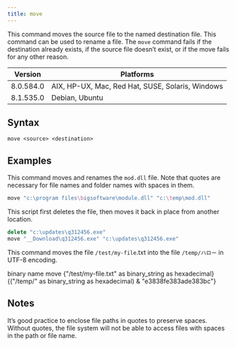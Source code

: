 ```yaml
---
title: move
---
```


This command moves the source file to the named destination file. This command
can be used to rename a file. The `move` command
fails if the destination already exists, if the source file doesn’t exist, or if
the move fails for any other reason.

Version | Platforms
--- | ---
8.0.584.0 | AIX, HP-UX, Mac, Red Hat, SUSE, Solaris, Windows
8.1.535.0 | Debian, Ubuntu

## Syntax

    move <source> <destination>

## Examples

This command moves and renames the `mod.dll` file. Note that quotes are
necessary for file names and folder names with spaces in them.

```actionscript
move "c:\program files\bigsoftware\module.dll" "c:\temp\mod.dll"
```

This script first deletes the file, then moves it back in place from another
location.

```actionscript
delete "c:\updates\q312456.exe"
move "__Download\q312456.exe" "c:\updates\q312456.exe"
```

This command moves the file `/test/my-file`.txt into the file `/temp/ハロー` in UTF-8 encoding.

binary name move {"/test/my-file.txt" as binary_string as hexadecimal} {("/temp/" as binary_string as hexadecimal) & "e3838fe383ade383bc"}

## Notes

It’s good practice to enclose file paths in quotes to preserve spaces. Without
quotes, the file system will not be able to access files with spaces in the path
or file name.
